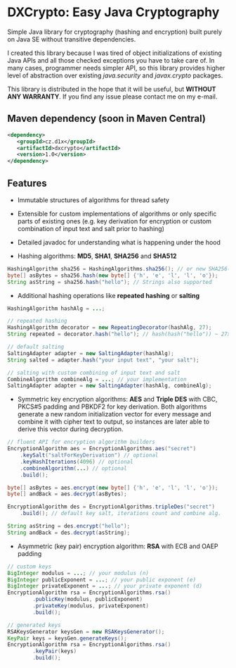 DXCrypto: Easy Java Cryptography
================================
Simple Java library for cryptography (hashing and encryption) built purely on Java SE without transitive dependencies.

I created this library because I was tired of object initializations of existing Java APIs and all those checked
exceptions you have to take care of. In many cases, programmer needs simpler API, so this library provides higher
level of abstraction over existing *java.security* and *javax.crypto* packages.

This library is distributed in the hope that it will be useful, but **WITHOUT ANY WARRANTY**.
If you find any issue please contact me on my e-mail.

Maven dependency (soon in Maven Central)
----------------

```xml
<dependency>
   <groupId>cz.d1x</groupId>
   <artifactId>dxcrypto</artifactId>
   <version>1.0</version>
</dependency>
```

Features
--------

- Immutable structures of algorithms for thread safety

- Extensible for custom implementations of algorithms or only specific parts of existing ones (e.g. key derivation
for encryption or custom combination of input text and salt prior to hashing)

- Detailed javadoc for understanding what is happening under the hood

- Hashing algorithms: **MD5**, **SHA1**, **SHA256** and **SHA512**

```java
HashingAlgorithm sha256 = HashingAlgorithms.sha256(); // or new SHA256()
byte[] asBytes = sha256.hash(new byte[] {'h', 'e', 'l', 'l', 'o'});
String asString = sha256.hash("hello"); // Strings also supported
```
- Additional hashing operations like **repeated hashing** or **salting**

```java
HashingAlgorithm hashAlg = ...;

// repeated hashing
HashingAlgorithm decorator = new RepeatingDecorator(hashAlg, 27);
String repeated = decorator.hash("hello"); // hash(hash("hello")) ~ 27x

// default salting
SaltingAdapter adapter = new SaltingAdapter(hashAlg);
String salted = adapter.hash("your input text", "your salt");

// salting with custom combining of input text and salt
CombineAlgorithm combineAlg = ...; // your implementation
SaltingAdapter adapter = new SaltingAdapter(hashAlg, combineAlg);
```

- Symmetric key encryption algorithms: **AES** and **Triple DES** with CBC, PKCS#5 padding and PBKDF2 for key derivation.
Both algorithms generate a new random initialization vector for every message and combine it with cipher text to output,
so instances are later able to derive this vector during decryption.

```java
// fluent API for encryption algorithm builders
EncryptionAlgorithm aes = EncryptionAlgorithms.aes("secret")
    .keySalt("saltForKeyDerivation") // optional
    .keyHashIterations(4096) // optional
    .combineAlgorithm(...) // optional
    .build();

byte[] asBytes = aes.encrypt(new byte[] {'h', 'e', 'l', 'l', 'o'});
byte[] andBack = aes.decrypt(asBytes);
```

```java
EncryptionAlgorithm des = EncryptionAlgorithms.tripleDes("secret")
    .build(); // default key salt, iterations count and combine alg.

String asString = des.encrypt("hello");
String andBack = des.decrypt(asString);
```

- Asymmetric (key pair) encryption algorithm: **RSA** with ECB and OAEP padding

```java
// custom keys
BigInteger modulus = ...; // your modulus (n)
BigInteger publicExponent = ...; // your public exponent (e)
BigInteger privateExponent = ...; // your private exponent (d)
EncryptionAlgorithm rsa = EncryptionAlgorithms.rsa()
        .publicKey(modulus, publicExponent)
        .privateKey(modulus, privateExponent)
        .build();
```

```java
// generated keys
RSAKeysGenerator keysGen = new RSAKeysGenerator();
KeyPair keys = keysGen.generateKeys();
EncryptionAlgorithm rsa = EncryptionAlgorithms.rsa()
        .keyPair(keys)
        .build();
```
